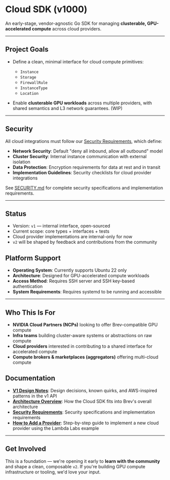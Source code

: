 # Cloud SDK (v1000)

An early-stage, vendor-agnostic Go SDK for managing **clusterable, GPU-accelerated compute** across cloud providers.

---

## Project Goals

- Define a clean, minimal interface for cloud compute primitives:
  - `Instance`
  - `Storage`
  - `FirewallRule`
  - `InstanceType`
  - `Location`

- Enable **clusterable GPU workloads** across multiple providers, with shared semantics and L3 network guarantees. (WIP)

---

## Security

All cloud integrations must follow our [Security Requirements](SECURITY.md), which define:

- **Network Security**: Default "deny all inbound, allow all outbound" model
- **Cluster Security**: Internal instance communication with external isolation
- **Data Protection**: Encryption requirements for data at rest and in transit
- **Implementation Guidelines**: Security checklists for cloud provider integrations

See [SECURITY.md](docs/SECURITY.md) for complete security specifications and implementation requirements.

---

## Status

- Version: `v1` — internal interface, open-sourced
- Current scope: core types + interfaces + tests
- Cloud provider implementations are internal-only for now
- `v2` will be shaped by feedback and contributions from the community

## Platform Support

- **Operating System**: Currently supports Ubuntu 22 only
- **Architecture**: Designed for GPU-accelerated compute workloads
- **Access Method**: Requires SSH server and SSH key-based authentication
- **System Requirements**: Requires systemd to be running and accessible

---

## Who This Is For

- **NVIDIA Cloud Partners (NCPs)** looking to offer Brev-compatible GPU compute
- **Infra teams** building cluster-aware systems or abstractions on raw compute
- **Cloud providers** interested in contributing to a shared interface for accelerated compute
- **Compute brokers & marketplaces (aggregators)** offering multi-cloud compute

## Documentation

- **[V1 Design Notes](pkg/v1/V1_DESIGN_NOTES.md)**: Design decisions, known quirks, and AWS-inspired patterns in the v1 API
- **[Architecture Overview](docs/ARCHITECTURE.md)**: How the Cloud SDK fits into Brev's overall architecture
- **[Security Requirements](docs/SECURITY.md)**: Security specifications and implementation requirements
- **[How to Add a Provider](docs/how-to-add-a-provider.md)**: Step-by-step guide to implement a new cloud provider using the Lambda Labs example

---

## Get Involved

This is a foundation — we're opening it early to **learn with the community** and shape a clean, composable `v2`. If you're building GPU compute infrastructure or tooling, we'd love your input.

